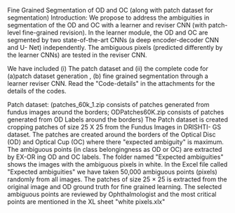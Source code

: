 Fine Grained Segmentation of OD and OC (along with patch dataset for segmentation) Introduction: We propose to address the ambiguities in segmentation of the OD and OC with a learner and reviser CNN (with patch-level fine-grained revision). In the learner module, the OD and OC are segmented by two state-of-the-art CNNs (a deep encoder-decoder CNN and U- Net) independently. The ambiguous pixels (predicted differently by the learner CNNs) are tested in the reviser CNN.

We have included (i) The patch dataset and (ii) the complete code for (a)patch dataset generation , (b) fine grained segmentation through a learner reviser CNN. Read the "Code-details" in the attachments for the details of the codes.

Patch dataset: (patches_60k_1.zip consists of patches generated from fundus images around the borders; ODPatches60K.zip consists of patches generated from OD Labels around the borders) The Patch dataset is created cropping patches of size 25 Χ 25 from the Fundus Images in DRISHTI- GS dataset. The patches are created around the borders of the Optical Disc (OD) and Optical Cup (OC) where there "expected ambiguity" is maximum. The ambiguous points (in class belongingness as OD or OC) are extracted by EX-OR ing OD and OC labels. The folder named "Expected ambiguities" shows the images with the ambiguous pixels in white. In the Excel file called "Expected ambiguities" we have taken 50,000 ambiguous points (pixels) randomly from all images. The patches of size 25 × 25 is extracted from the original image and OD ground truth for fine grained learning.
The selected ambiguous points are reviewed by Ophthalmologist and the most critical points are mentioned in the XL sheet "white pixels.xlx"
